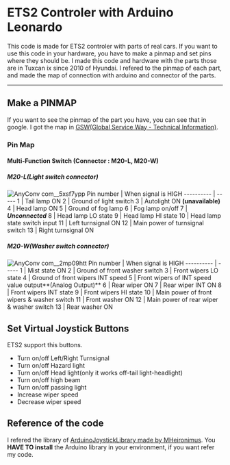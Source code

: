 # ETS2 Controler with Arduino Leonardo

This code is made for ETS2 controler with parts of real cars.
If you want to use this code in your hardware, you have to make a pinmap and set pins where they should be.
I made this code and hardware with the parts those are in Tuxcan ix since 2010 of Hyundai.
I refered to the pinmap of each part, and made the map of connection with arduino and connector of the parts.

***

## Make a PINMAP

If you want to see the pinmap of the part you have, you can see that in google.
I got the map in [GSW(Global Service Way - Technical Information)](https://gsw.hyundai.com).

### Pin Map

#### Multi-Function Switch (Connector : M20-L, M20-W)

##### M20-L(Light switch connector)
![AnyConv com__5xsf7ypp](https://user-images.githubusercontent.com/81617707/130624823-6ad2b161-9b47-467c-9855-873a33e59208.jpg)
Pin number | When signal is HIGH
---------- | -----
1 | Tail lamp ON
2 | Ground of light switch
3 | Autolight ON **(unavailable)**
4 | Head lamp ON
5 | Ground of fog lamp
6 | Fog lamp on/off
7 | **_Unconnected_**
8 | Head lamp LO state
9 | Head lamp HI state
10 | Head lamp state switch input
11 | Left turnsignal ON
12 | Main power of turnsignal switch
13 | Right turnsignal ON

##### M20-W(Washer switch connector)
![AnyConv com__2mp09htt](https://user-images.githubusercontent.com/81617707/130625074-c7b136cf-a74c-4ebd-96c7-9d39599c2efe.jpg)
Pin number | When signal is HIGH
---------- | -----
1 | Mist state ON
2 | Ground of front washer switch
3 | Front wipers LO state
4 | Ground of front wipers INT speed
5 | Front wipers of INT speed value output**(Analog Output)**
6 | Rear wiper ON
7 | Rear wiper INT ON
8 | Front wipers INT state
9 | Front wipers HI state
10 | Main power of front wipers & washer switch
11 | Front washer ON
12 | Main power of rear wiper & washer switch
13 | Rear washer ON

## Set Virtual Joystick Buttons
ETS2 support this buttons.
* Turn on/off Left/Right Turnsignal
* Turn on/off Hazard light
* Turn on/off Head light(only it works off-tail light-headlight)
* Turn on/off high beam
* Turn on/off passing light
* Increase wiper speed
* Decrease wiper speed

## Reference of the code

I refered the library of [ArduinoJoystickLibrary made by MHeironimus](https://github.com/MHeironimus/ArduinoJoystickLibrary).
You __HAVE TO install__ the Arduino library in your environment, if you want refer my code.

